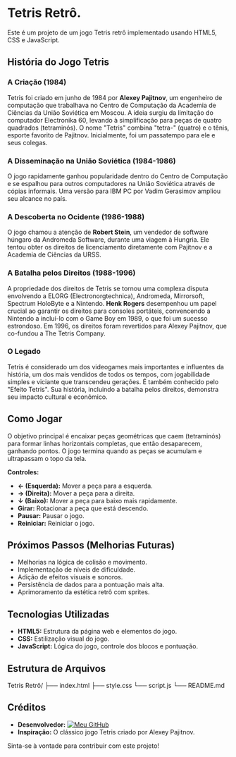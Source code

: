 # Tetris Retrô.

Este é um projeto de um jogo Tetris retrô implementado usando HTML5, CSS e JavaScript.

## História do Jogo Tetris

### A Criação (1984)

Tetris foi criado em junho de 1984 por **Alexey Pajitnov**, um engenheiro de computação que trabalhava no Centro de Computação da Academia de Ciências da União Soviética em Moscou. A ideia surgiu da limitação do computador Electronika 60, levando à simplificação para peças de quatro quadrados (tetraminós). O nome "Tetris" combina "tetra-" (quatro) e o tênis, esporte favorito de Pajitnov. Inicialmente, foi um passatempo para ele e seus colegas.

### A Disseminação na União Soviética (1984-1986)

O jogo rapidamente ganhou popularidade dentro do Centro de Computação e se espalhou para outros computadores na União Soviética através de cópias informais. Uma versão para IBM PC por Vadim Gerasimov ampliou seu alcance no país.

### A Descoberta no Ocidente (1986-1988)

O jogo chamou a atenção de **Robert Stein**, um vendedor de software húngaro da Andromeda Software, durante uma viagem à Hungria. Ele tentou obter os direitos de licenciamento diretamente com Pajitnov e a Academia de Ciências da URSS.

### A Batalha pelos Direitos (1988-1996)

A propriedade dos direitos de Tetris se tornou uma complexa disputa envolvendo a ELORG (Electronorgtechnica), Andromeda, Mirrorsoft, Spectrum HoloByte e a Nintendo. **Henk Rogers** desempenhou um papel crucial ao garantir os direitos para consoles portáteis, convencendo a Nintendo a incluí-lo com o Game Boy em 1989, o que foi um sucesso estrondoso. Em 1996, os direitos foram revertidos para Alexey Pajitnov, que co-fundou a The Tetris Company.

### O Legado

Tetris é considerado um dos videogames mais importantes e influentes da história, um dos mais vendidos de todos os tempos, com jogabilidade simples e viciante que transcendeu gerações. É também conhecido pelo "Efeito Tetris". Sua história, incluindo a batalha pelos direitos, demonstra seu impacto cultural e econômico.

## Como Jogar

O objetivo principal é encaixar peças geométricas que caem (tetraminós) para formar linhas horizontais completas, que então desaparecem, ganhando pontos. O jogo termina quando as peças se acumulam e ultrapassam o topo da tela.

**Controles:**

* **← (Esquerda):** Mover a peça para a esquerda.
* **→ (Direita):** Mover a peça para a direita.
* **↓ (Baixo):** Mover a peça para baixo mais rapidamente.
* **Girar:** Rotacionar a peça que está descendo.
* **Pausar:** Pausar o jogo.
* **Reiniciar:** Reiniciar o jogo.

## Próximos Passos (Melhorias Futuras)

* Melhorias na lógica de colisão e movimento.
* Implementação de níveis de dificuldade.
* Adição de efeitos visuais e sonoros.
* Persistência de dados para a pontuação mais alta.
* Aprimoramento da estética retrô com sprites.

## Tecnologias Utilizadas

* **HTML5:** Estrutura da página web e elementos do jogo.
* **CSS:** Estilização visual do jogo.
* **JavaScript:** Lógica do jogo, controle dos blocos e pontuação.

## Estrutura de Arquivos

Tetris Retrô/
├── index.html
├── style.css
└── script.js
└── README.md

## Créditos

* **Desenvolvedor:** [![Meu GitHub](https://img.shields.io/badge/GitHub-Luparele-brightgreen?style=flat-square)](https://github.com/Luparele)
* **Inspiração:** O clássico jogo Tetris criado por Alexey Pajitnov.

Sinta-se à vontade para contribuir com este projeto!